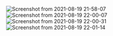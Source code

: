 ![Screenshot from 2021-08-19 21-58-07](https://user-images.githubusercontent.com/85872303/130111861-048fd3b0-158f-4657-9247-2d82af1ddc37.png)
![Screenshot from 2021-08-19 22-00-07](https://user-images.githubusercontent.com/85872303/130111875-fce1db42-8150-4af1-a460-a8c4dd0f7ea9.png)
![Screenshot from 2021-08-19 22-00-31](https://user-images.githubusercontent.com/85872303/130111896-3a77c1ca-6f94-4c04-b1bc-14b10288c51f.png)
![Screenshot from 2021-08-19 22-01-14](https://user-images.githubusercontent.com/85872303/130111914-8474a3d9-bf20-4449-a8e3-3b74a35a6dec.png)
